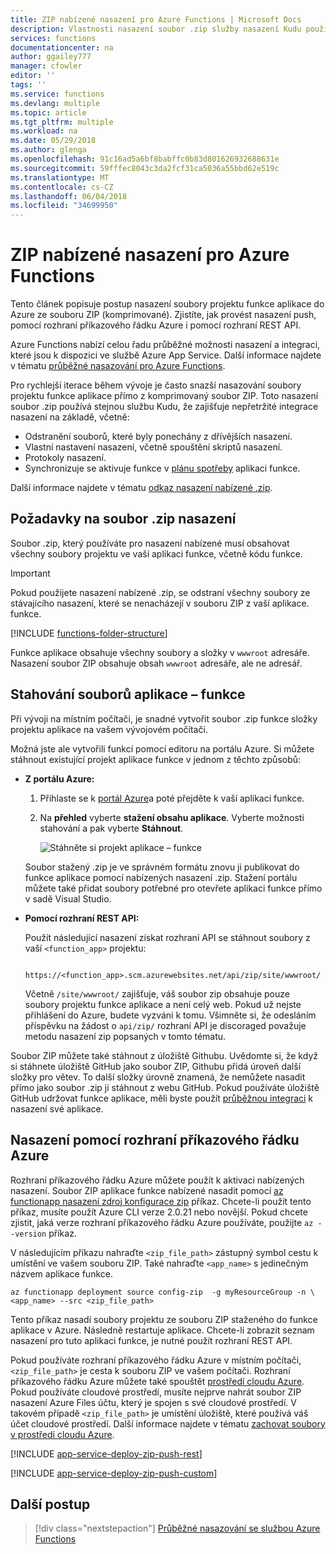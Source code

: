 ```yaml
---
title: ZIP nabízené nasazení pro Azure Functions | Microsoft Docs
description: Vlastnosti nasazení soubor .zip služby nasazení Kudu použijte k publikování Azure Functions.
services: functions
documentationcenter: na
author: ggailey777
manager: cfowler
editor: ''
tags: ''
ms.service: functions
ms.devlang: multiple
ms.topic: article
ms.tgt_pltfrm: multiple
ms.workload: na
ms.date: 05/29/2018
ms.author: glenga
ms.openlocfilehash: 91c16ad5a6bf8babffc0b83d801626932688631e
ms.sourcegitcommit: 59fffec8043c3da2fcf31ca5036a55bbd62e519c
ms.translationtype: MT
ms.contentlocale: cs-CZ
ms.lasthandoff: 06/04/2018
ms.locfileid: "34699950"
---
```

# <a name="zip-push-deployment-for-azure-functions"></a>ZIP nabízené nasazení pro Azure Functions 
Tento článek popisuje postup nasazení soubory projektu funkce aplikace do Azure ze souboru ZIP (komprimované). Zjistíte, jak provést nasazení push, pomocí rozhraní příkazového řádku Azure i pomocí rozhraní REST API. 

Azure Functions nabízí celou řadu průběžné možnosti nasazení a integraci, které jsou k dispozici ve službě Azure App Service. Další informace najdete v tématu [průběžné nasazování pro Azure Functions](functions-continuous-deployment.md). 

Pro rychlejší iterace během vývoje je často snazší nasazování soubory projektu funkce aplikace přímo z komprimovaný soubor ZIP. Toto nasazení soubor .zip používá stejnou službu Kudu, že zajišťuje nepřetržité integrace nasazení na základě, včetně:

+ Odstranění souborů, které byly ponechány z dřívějších nasazení.
+ Vlastní nastavení nasazení, včetně spouštění skriptů nasazení.
+ Protokoly nasazení.
+ Synchronizuje se aktivuje funkce v [plánu spotřeby](functions-scale.md) aplikaci funkce.

Další informace najdete v tématu [odkaz nasazení nabízené .zip](https://github.com/projectkudu/kudu/wiki/Deploying-from-a-zip-file). 

## <a name="deployment-zip-file-requirements"></a>Požadavky na soubor .zip nasazení
Soubor .zip, který používáte pro nasazení nabízené musí obsahovat všechny soubory projektu ve vaší aplikaci funkce, včetně kódu funkce. 

>[!IMPORTANT]
> Pokud použijete nasazení nabízené .zip, se odstraní všechny soubory ze stávajícího nasazení, které se nenacházejí v souboru ZIP z vaší aplikace. funkce.  

[!INCLUDE [functions-folder-structure](../../includes/functions-folder-structure.md)]

Funkce aplikace obsahuje všechny soubory a složky v `wwwroot` adresáře. Nasazení soubor ZIP obsahuje obsah `wwwroot` adresáře, ale ne adresář.  

## <a name="download-your-function-app-files"></a>Stahování souborů aplikace – funkce

Při vývoji na místním počítači, je snadné vytvořit soubor .zip funkce složky projektu aplikace na vašem vývojovém počítači. 

Možná jste ale vytvořili funkcí pomocí editoru na portálu Azure. Si můžete stáhnout existující projekt aplikace funkce v jednom z těchto způsobů: 

+ **Z portálu Azure:** 

    1. Přihlaste se k [portál Azure](https://portal.azure.com)a poté přejděte k vaší aplikaci funkce.

    2. Na **přehled** vyberte **stažení obsahu aplikace**. Vyberte možnosti stahování a pak vyberte **Stáhnout**.     

        ![Stáhněte si projekt aplikace – funkce](./media/deployment-zip-push/download-project.png)

    Soubor stažený .zip je ve správném formátu znovu ji publikovat do funkce aplikace pomocí nabízených nasazení .zip. Stažení portálu můžete také přidat soubory potřebné pro otevřete aplikaci funkce přímo v sadě Visual Studio.

+ **Pomocí rozhraní REST API:** 

    Použít následující nasazení získat rozhraní API se stáhnout soubory z vaší `<function_app>` projektu: 

        https://<function_app>.scm.azurewebsites.net/api/zip/site/wwwroot/

    Včetně `/site/wwwroot/` zajišťuje, váš soubor zip obsahuje pouze soubory projektu funkce aplikace a není celý web. Pokud už nejste přihlášení do Azure, budete vyzváni k tomu. Všimněte si, že odesláním příspěvku na žádost o `api/zip/` rozhraní API je discoraged považuje metodu nasazení zip popsaných v tomto tématu. 

Soubor ZIP můžete také stáhnout z úložiště Githubu. Uvědomte si, že když si stáhnete úložiště GitHub jako soubor ZIP, Githubu přidá úroveň další složky pro větev. To další složky úrovně znamená, že nemůžete nasadit přímo jako soubor .zip ji stáhnout z webu GitHub. Pokud používáte úložiště GitHub udržovat funkce aplikace, měli byste použít [průběžnou integraci](functions-continuous-deployment.md) k nasazení své aplikace.  

## <a name="cli"></a>Nasazení pomocí rozhraní příkazového řádku Azure

Rozhraní příkazového řádku Azure můžete použít k aktivaci nabízených nasazení. Soubor ZIP aplikace funkce nabízené nasadit pomocí [az functionapp nasazení zdroj konfigurace zip](/cli/azure/functionapp/deployment/source#az_functionapp_deployment_source_config_zip) příkaz. Chcete-li použít tento příkaz, musíte použít Azure CLI verze 2.0.21 nebo novější. Pokud chcete zjistit, jaká verze rozhraní příkazového řádku Azure používáte, použijte `az --version` příkaz.

V následujícím příkazu nahraďte `<zip_file_path>` zástupný symbol cestu k umístění ve vašem souboru ZIP. Také nahraďte `<app_name>` s jedinečným názvem aplikace funkce. 

```azurecli-interactive
az functionapp deployment source config-zip  -g myResourceGroup -n \
<app_name> --src <zip_file_path>
```
Tento příkaz nasadí soubory projektu ze souboru ZIP staženého do funkce aplikace v Azure. Následně restartuje aplikace. Chcete-li zobrazit seznam nasazení pro tuto aplikaci funkce, je nutné použít rozhraní REST API.

Pokud používáte rozhraní příkazového řádku Azure v místním počítači, `<zip_file_path>` je cesta k souboru ZIP ve vašem počítači. Rozhraní příkazového řádku Azure můžete také spouštět [prostředí cloudu Azure](../cloud-shell/overview.md). Pokud používáte cloudové prostředí, musíte nejprve nahrát soubor ZIP nasazení Azure Files účtu, který je spojen s své cloudové prostředí. V takovém případě `<zip_file_path>` je umístění úložiště, které používá váš účet cloudové prostředí. Další informace najdete v tématu [zachovat soubory v prostředí cloudu Azure](../cloud-shell/persisting-shell-storage.md).


[!INCLUDE [app-service-deploy-zip-push-rest](../../includes/app-service-deploy-zip-push-rest.md)]

[!INCLUDE [app-service-deploy-zip-push-custom](../../includes/app-service-deploy-zip-push-custom.md)]

## <a name="next-steps"></a>Další postup

> [!div class="nextstepaction"]
> [Průběžné nasazování se službou Azure Functions](functions-continuous-deployment.md)

[.zip push deployment reference topic]: https://github.com/projectkudu/kudu/wiki/Deploying-from-a-zip-file
